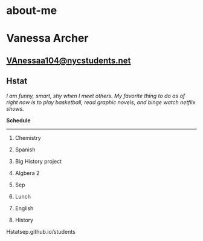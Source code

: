 # about-me
# Vanessa Archer
## VAnessaa104@nycstudents.net
## Hstat
_I am funny, smart, shy when I meet others. My favorite thing to do as of right now is to play basketball, read graphic novels, and binge watch netflix shows._

**Schedule**

---

1. Chemistry

2. Spanish

3. Big History project

4. Algbera 2

5. Sep

6. Lunch

7. English

8. History

Hstatsep.github.io/students

